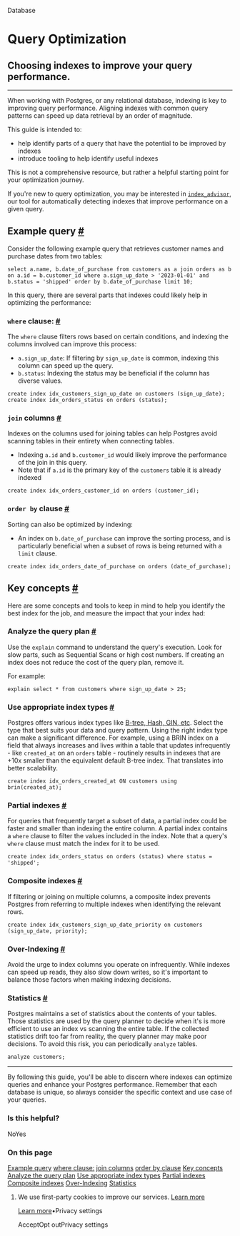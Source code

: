 Database

# Query Optimization

## Choosing indexes to improve your query performance.

* * *

When working with Postgres, or any relational database, indexing is key to improving query performance. Aligning indexes with common query patterns can speed up data retrieval by an order of magnitude.

This guide is intended to:

- help identify parts of a query that have the potential to be improved by indexes
- introduce tooling to help identify useful indexes

This is not a comprehensive resource, but rather a helpful starting point for your optimization journey.

If you're new to query optimization, you may be interested in [`index_advisor`](https://supabase.com/docs/guides/database/extensions/index_advisor), our tool for automatically detecting indexes that improve performance on a given query.

## Example query [\#](https://supabase.com/docs/guides/database/query-optimization\#example-query)

Consider the following example query that retrieves customer names and purchase dates from two tables:

`
select
a.name,
b.date_of_purchase
from
customers as a
join orders as b on a.id = b.customer_id
where a.sign_up_date > '2023-01-01' and b.status = 'shipped'
order by b.date_of_purchase
limit 10;
`

In this query, there are several parts that indexes could likely help in optimizing the performance:

### `where` clause: [\#](https://supabase.com/docs/guides/database/query-optimization\#where-clause)

The `where` clause filters rows based on certain conditions, and indexing the columns involved can improve this process:

- `a.sign_up_date`: If filtering by `sign_up_date` is common, indexing this column can speed up the query.
- `b.status`: Indexing the status may be beneficial if the column has diverse values.

`
create index idx_customers_sign_up_date on customers (sign_up_date);
create index idx_orders_status on orders (status);
`

### `join` columns [\#](https://supabase.com/docs/guides/database/query-optimization\#join-columns)

Indexes on the columns used for joining tables can help Postgres avoid scanning tables in their entirety when connecting tables.

- Indexing `a.id` and `b.customer_id` would likely improve the performance of the join in this query.
- Note that if `a.id` is the primary key of the `customers` table it is already indexed

`
create index idx_orders_customer_id on orders (customer_id);
`

### `order by` clause [\#](https://supabase.com/docs/guides/database/query-optimization\#order-by-clause)

Sorting can also be optimized by indexing:

- An index on `b.date_of_purchase` can improve the sorting process, and is particularly beneficial when a subset of rows is being returned with a `limit` clause.

`
create index idx_orders_date_of_purchase on orders (date_of_purchase);
`

## Key concepts [\#](https://supabase.com/docs/guides/database/query-optimization\#key-concepts)

Here are some concepts and tools to keep in mind to help you identify the best index for the job, and measure the impact that your index had:

### Analyze the query plan [\#](https://supabase.com/docs/guides/database/query-optimization\#analyze-the-query-plan)

Use the `explain` command to understand the query's execution. Look for slow parts, such as Sequential Scans or high cost numbers. If creating an index does not reduce the cost of the query plan, remove it.

For example:

`
explain select * from customers where sign_up_date > 25;
`

### Use appropriate index types [\#](https://supabase.com/docs/guides/database/query-optimization\#use-appropriate-index-types)

Postgres offers various index types like [B-tree, Hash, GIN, etc](https://www.postgresql.org/docs/current/indexes-types.html). Select the type that best suits your data and query pattern. Using the right index type can make a significant difference. For example, using a BRIN index on a field that always increases and lives within a table that updates infrequently - like `created_at` on an `orders` table - routinely results in indexes that are +10x smaller than the equivalent default B-tree index. That translates into better scalability.

`
create index idx_orders_created_at ON customers using brin(created_at);
`

### Partial indexes [\#](https://supabase.com/docs/guides/database/query-optimization\#partial-indexes)

For queries that frequently target a subset of data, a partial index could be faster and smaller than indexing the entire column. A partial index contains a `where` clause to filter the values included in the index. Note that a query's `where` clause must match the index for it to be used.

`
create index idx_orders_status on orders (status)
where status = 'shipped';
`

### Composite indexes [\#](https://supabase.com/docs/guides/database/query-optimization\#composite-indexes)

If filtering or joining on multiple columns, a composite index prevents Postgres from referring to multiple indexes when identifying the relevant rows.

`
create index idx_customers_sign_up_date_priority on customers (sign_up_date, priority);
`

### Over-Indexing [\#](https://supabase.com/docs/guides/database/query-optimization\#over-indexing)

Avoid the urge to index columns you operate on infrequently. While indexes can speed up reads, they also slow down writes, so it's important to balance those factors when making indexing decisions.

### Statistics [\#](https://supabase.com/docs/guides/database/query-optimization\#statistics)

Postgres maintains a set of statistics about the contents of your tables. Those statistics are used by the query planner to decide when it's is more efficient to use an index vs scanning the entire table. If the collected statistics drift too far from reality, the query planner may make poor decisions. To avoid this risk, you can periodically `analyze` tables.

`
analyze customers;
`

* * *

By following this guide, you'll be able to discern where indexes can optimize queries and enhance your Postgres performance. Remember that each database is unique, so always consider the specific context and use case of your queries.

### Is this helpful?

NoYes

### On this page

[Example query](https://supabase.com/docs/guides/database/query-optimization#example-query) [where clause:](https://supabase.com/docs/guides/database/query-optimization#where-clause) [join columns](https://supabase.com/docs/guides/database/query-optimization#join-columns) [order by clause](https://supabase.com/docs/guides/database/query-optimization#order-by-clause) [Key concepts](https://supabase.com/docs/guides/database/query-optimization#key-concepts) [Analyze the query plan](https://supabase.com/docs/guides/database/query-optimization#analyze-the-query-plan) [Use appropriate index types](https://supabase.com/docs/guides/database/query-optimization#use-appropriate-index-types) [Partial indexes](https://supabase.com/docs/guides/database/query-optimization#partial-indexes) [Composite indexes](https://supabase.com/docs/guides/database/query-optimization#composite-indexes) [Over-Indexing](https://supabase.com/docs/guides/database/query-optimization#over-indexing) [Statistics](https://supabase.com/docs/guides/database/query-optimization#statistics)

1. We use first-party cookies to improve our services. [Learn more](https://supabase.com/privacy#8-cookies-and-similar-technologies-used-on-our-european-services)



   [Learn more](https://supabase.com/privacy#8-cookies-and-similar-technologies-used-on-our-european-services)•Privacy settings





   AcceptOpt outPrivacy settings